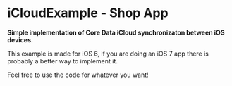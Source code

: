 iCloudExample - Shop App
=============

**Simple implementation of Core Data iCloud synchronizaton between iOS devices.**

This example is made for iOS 6, if you are doing an iOS 7 app there is probably a better way to implement it.  

Feel free to use the code for whatever you want!
